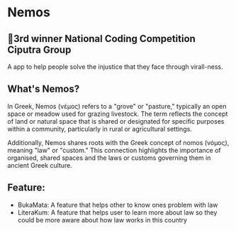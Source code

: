 # Nemos
## 🥉3rd winner National Coding Competition Ciputra Group

A app to help people solve the injustice that they face through virall-ness.

## What's Nemos? 

In Greek, Nemos (νέμος) refers to a "grove" or "pasture," typically an open space or meadow used for grazing livestock. The term reflects the concept of land or natural space that is shared or designated for specific purposes within a community, particularly in rural or agricultural settings.

Additionally, Nemos shares roots with the Greek concept of nomos (νόμος), meaning "law" or "custom." This connection highlights the importance of organised, shared spaces and the laws or customs governing them in ancient Greek culture.


## Feature:
- BukaMata: A feature that helps other to know ones problem with law
- LiteraKum: A feature that helps user to learn more about law so they could be more aware about how law works in this country
